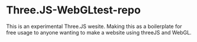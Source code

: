 # Three.JS-WebGLtest-repo
This is an experimental Three.JS wesite. Making this as a boilerplate for free usage to anyone wanting to make a website using threeJS and WebGL.
